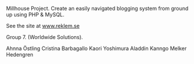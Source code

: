 Millhouse Project.
Create an easily navigated blogging system from ground up using PHP & MySQL.

See the site at
www.reklem.se

Group 7.
(Worldwide Solutions).

Ahnna Östling
Cristina Barbagallo
Kaori Yoshimura
Aladdin Kanngo
Melker Hedengren
